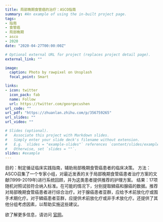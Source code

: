 ```yaml
---
title: 局部晚期食管癌的治疗：ASCO指南
summary: #An example of using the in-built project page.
tags:
- 指南
- 食管癌
- 局部晚期
- asco
- 2020
date: "2020-04-27T00:00:00Z"

# Optional external URL for project (replaces project detail page).
external_link: ""

image:
  caption: Photo by rawpixel on Unsplash
  focal_point: Smart

links:
- icon: twitter
  icon_pack: fab
  name: Follow
  url: https://twitter.com/georgecushen
url_code: ""
url_pdf: "https://zhuanlan.zhihu.com/p/356759265"
url_slides: ""
url_video: ""

# Slides (optional).
#   Associate this project with Markdown slides.
#   Simply enter your slide deck's filename without extension.
#   E.g. `slides = "example-slides"` references `content/slides/example-slides.md`.
#   Otherwise, set `slides = ""`.
slides: #example
---
```


目的：制定循证临床实践指南，辅助局部晚期食管癌患者的临床决策。
方法：ASCO召集了一个专家小组，对最近发表的关于局部晚期食管癌患者治疗方案的文献(1999-2019年)进行系统回顾，并为这类患者提供推荐的护理方案。
结果：17项随机对照试验符合纳入标准。在可能的情况下，分别提取鳞癌和腺癌的数据。推荐对局部晚期食管癌患者进行综合治疗。对于腺癌患者亚群，应给予术前放化疗或围手术期化疗。对于鳞癌患者亚群，应提供术前放化疗或非手术放化疗。还提供了其他分组考虑因素，以帮助实施这些建议。

欲了解更多信息，请访问 [官网](www.asco.org/gastrointestinal-cancer-guidelines)。

